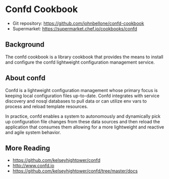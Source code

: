 # Confd Cookbook

* Git repository: https://github.com/johnbellone/confd-cookbook
* Supermarket: https://supermarket.chef.io/cookbooks/confd

## Background

The confd cookbook is a library cookbook that provides the means to install and configure the confd lightweight configuration management service.

## About confd
Confd is a lightweight configuration management whose primary focus is keeping local configuration files up-to-date. Confd integrates with service discovery and nosql databases to pull data or can utilize env vars to process and reload template resources. 

In practice, confd enables a system to autonomously and dynamically pick up configuration file changes from these data sources and then reload the application that consumes them allowing for a more lightweight and reactive and agile system behavior.

## More Reading
* https://github.com/kelseyhightower/confd
* http://www.confd.io
* https://github.com/kelseyhightower/confd/tree/master/docs
